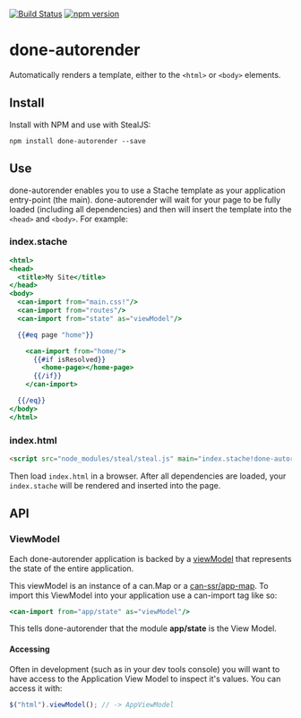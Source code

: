 [![Build Status](https://travis-ci.org/donejs/autorender.svg?branch=master)](https://travis-ci.org/donejs/autorender)
[![npm version](https://badge.fury.io/js/done-autorender.svg)](http://badge.fury.io/js/done-autorender)

# done-autorender

Automatically renders a template, either to the `<html>` or `<body>` elements.

## Install

Install with NPM and use with StealJS:

```
npm install done-autorender --save
```

## Use

done-autorender enables you to use a Stache template as your application entry-point (the main). done-autorender will wait for your page to be fully loaded (including all dependencies) and then will insert the template into the `<head>` and `<body>`.  For example:

### index.stache

```mustache
<html>
<head>
  <title>My Site</title>
</head>
<body>
  <can-import from="main.css!"/>
  <can-import from="routes"/>
  <can-import from="state" as="viewModel"/>

  {{#eq page "home"}}

    <can-import from="home/">
      {{#if isResolved}}
        <home-page></home-page>
      {{/if}}
    </can-import>

  {{/eq}}
</body>
</html>
```

### index.html

```html
<script src="node_modules/steal/steal.js" main="index.stache!done-autorender"></script>
```

Then load `index.html` in a browser. After all dependencies are loaded, your `index.stache` will be rendered and inserted into the page.

## API

### ViewModel

Each done-autorender application is backed by a [viewModel](http://canjs.com/docs/can.Component.prototype.viewModel.html) that represents the state of the entire application.

This viewModel is an instance of a can.Map or a [can-ssr/app-map](http://canjs.github.io/can-ssr/doc/can-ssr.AppMap.html). To import this ViewModel into your application use a can-import tag like so:

```handlebars
<can-import from="app/state" as="viewModel"/>
```

This tells done-autorender that the module **app/state** is the View Model.

#### Accessing

Often in development (such as in your dev tools console) you will want to have access to the Application View Model to inspect it's values.  You can access it with:

```js
$("html").viewModel(); // -> AppViewModel
```
